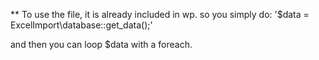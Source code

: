 ** To use the file, it is already included in wp. so you simply do:
'$data = ExcelImport\database::get_data();'

and then you can loop $data with a foreach.
